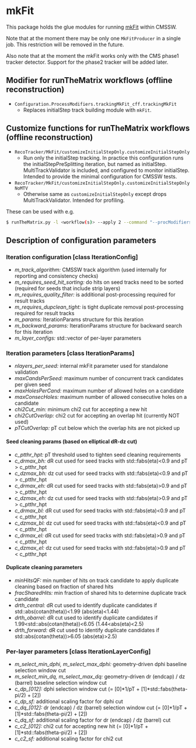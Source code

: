 # mkFit

This package holds the glue modules for running
[mkFit](http://trackreco.github.io/) within CMSSW.

Note that at the moment there may be only one `MkFitProducer` in a
single job. This restriction will be removed in the future.

Also note that at the moment the mkFit works only with the CMS phase1
tracker detector. Support for the phase2 tracker will be added later.

## Modifier for runTheMatrix workflows (offline reconstruction)

* `Configuration.ProcessModifiers.trackingMkFit_cff.trackingMkFit`
  * Replaces initialStep track building module with `mkFit`.

## Customize functions for runTheMatrix workflows (offline reconstruction)

* `RecoTracker/MkFit/customizeInitialStepOnly.customizeInitialStepOnly`
  * Run only the initialStep tracking. In practice this configuration
    runs the initialStepPreSplitting iteration, but named as
    initialStep. MultiTrackValidator is included, and configured to
    monitor initialStep. Intended to provide the minimal configuration
    for CMSSW tests.
* `RecoTracker/MkFit/customizeInitialStepOnly.customizeInitialStepOnlyNoMTV`
  * Otherwise same as `customizeInitialStepOnly` except drops
    MultiTrackValidator. Intended for profiling.


These can be used with e.g.
```bash
$ runTheMatrix.py -l <workflow(s)> --apply 2 --command "--procModifiers trackingMkFit --customise RecoTracker/MkFit/customizeInitialStepToMkFit.customizeInitialStepOnly"
```

## Description of configuration parameters

### Iteration configuration [class IterationConfig]

* *m_track_algorithm:* CMSSW track algorithm (used internally for reporting and consistency checks)
* *m_requires_seed_hit_sorting:* do hits on seed tracks need to be sorted (required for seeds that include strip layers)
* *m_requires_quality_filter:* is additional post-processing required for result tracks
* *m_requires_dupclean_tight:* is tight duplicate removal post-processing required for result tracks
* *m_params:* IterationParams structure for this iteration
* *m_backward_params:* IterationParams structure for backward search for this iteration
* *m_layer_configs:* std::vector of per-layer parameters

### Iteration parameters [class IterationParams]

* *nlayers_per_seed:* internal mkFit parameter used for standalone validation
* *maxCandsPerSeed:* maximum number of concurrent track candidates per given seed
* *maxHolesPerCand:* maximum number of allowed holes on a candidate
* *maxConsecHoles:*  maximum number of allowed consecutive holes on a candidate
* *chi2Cut_min:*     minimum chi2 cut for accepting a new hit
* *chi2CutOverlap:*  chi2 cut for accepting an overlap hit (currently NOT used)
* *pTCutOverlap:*    pT cut below which the overlap hits are not picked up

#### Seed cleaning params (based on elliptical dR-dz cut)

* *c_ptthr_hpt:* pT threshold used to tighten seed cleaning requirements
* *c_drmax_bh:* dR cut used for seed tracks with std::fabs(eta)<0.9 and pT > c_ptthr_hpt
* *c_dzmax_bh:* dz cut used for seed tracks with std::fabs(eta)<0.9 and pT > c_ptthr_hpt
* *c_drmax_eh:* dR cut used for seed tracks with std::fabs(eta)>0.9 and pT > c_ptthr_hpt
* *c_dzmax_eh:* dz cut used for seed tracks with std::fabs(eta)>0.9 and pT > c_ptthr_hpt
* *c_drmax_bl:* dR cut used for seed tracks with std::fabs(eta)<0.9 and pT < c_ptthr_hpt
* *c_dzmax_bl:* dz cut used for seed tracks with std::fabs(eta)<0.9 and pT < c_ptthr_hpt
* *c_drmax_el:* dR cut used for seed tracks with std::fabs(eta)>0.9 and pT < c_ptthr_hpt
* *c_dzmax_el:* dz cut used for seed tracks with std::fabs(eta)>0.9 and pT < c_ptthr_hpt

#### Duplicate cleaning parameters

* *minHitsQF:* min number of hits on track candidate to apply duplicate cleaning based on fraction of shared hits
* *fracSharedHits:* min fraction of shared hits to determine duplicate track candidate
* *drth_central:* dR cut used to identify duplicate candidates if std::abs(cotan(theta))<1.99 (abs(eta)<1.44)
* *drth_obarrel:* dR cut used to identify duplicate candidates if 1.99<std::abs(cotan(theta))<6.05 (1.44<abs(eta)<2.5)
* *drth_forward:* dR cut used to identify duplicate candidates if std::abs(cotan(theta))>6.05 (abs(eta)>2.5)

### Per-layer parameters [class IterationLayerConfig]

* *m_select_min_dphi, m_select_max_dphi:* geometry-driven dphi baseline selection window cut
* *m_select_min_dq, m_select_max_dq:* geometry-driven dr (endcap) / dz (barrel) baseline selection window cut
* *c_dp_[012]:* dphi selection window cut (= [0]*1/pT + [1]*std::fabs(theta-pi/2) + [2])
* *c_dp_sf:* additional scaling factor for dphi cut
* *c_dq_[012]:* dr (endcap) / dz (barrel) selection window cut (= [0]*1/pT + [1]*std::fabs(theta-pi/2) + [2])
* *c_dq_sf:* additional scaling factor for dr (endcap) / dz (barrel) cut
* *c_c2_[012]:* chi2 cut for accepting new hit (= [0]*1/pT + [1]*std::fabs(theta-pi/2) + [2])
* *c_c2_sf:* additional scaling factor for chi2 cut
